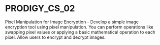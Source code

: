 # PRODIGY_CS_02
Pixel Manipulation for Image Encryption - Develop a simple image encryption tool using pixel manipulation. You can perform operations like swapping pixel values or applying a basic mathematical operation to each pixel. Allow users to encrypt and decrypt images.
